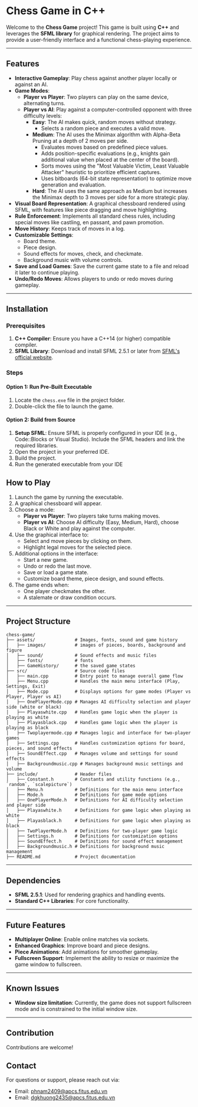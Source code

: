 # Chess Game in C++

Welcome to the **Chess Game** project! This game is built using **C++** and leverages the **SFML library** for graphical rendering. The project aims to provide a user-friendly interface and a functional chess-playing experience.

---

## Features

- **Interactive Gameplay**: Play chess against another player locally or against an AI.
- **Game Modes**:
  - **Player vs Player**: Two players can play on the same device, alternating turns.
  - **Player vs AI**: Play against a computer-controlled opponent with three difficulty levels:
    - **Easy**: The AI makes quick, random moves without strategy.
      - Selects a random piece and executes a valid move.
    - **Medium**: The AI uses the Minimax algorithm with Alpha-Beta Pruning at a depth of 2 moves per side.
      - Evaluates moves based on predefined piece values.
      - Adds position-specific evaluations (e.g., knights gain additional value when placed at the center of the board).
      - Sorts moves using the "Most Valuable Victim, Least Valuable Attacker" heuristic to prioritize efficient captures.
      - Uses bitboards (64-bit state representation) to optimize move generation and evaluation.
    - **Hard**: The AI uses the same approach as Medium but increases the Minimax depth to 3 moves per side for a more strategic play.
- **Visual Board Representation**: A graphical chessboard rendered using SFML, with features like piece dragging and move highlighting.
- **Rule Enforcement**: Implements all standard chess rules, including special moves like castling, en passant, and pawn promotion.
- **Move History**: Keeps track of moves in a log.
- **Customizable Settings**:
  - Board theme.
  - Piece design.
  - Sound effects for moves, check, and checkmate.
  - Background music with volume controls.
- **Save and Load Games**: Save the current game state to a file and reload it later to continue playing.
- **Undo/Redo Moves**: Allows players to undo or redo moves during gameplay.

---

## Installation

### Prerequisites

1. **C++ Compiler**: Ensure you have a C++14 (or higher) compatible compiler.
2. **SFML Library**: Download and install SFML 2.5.1 or later from [SFML's official website](https://www.sfml-dev.org/).

### Steps
#### Option 1: Run Pre-Built Executable
1. Locate the `chess.exe` file in the project folder.
2. Double-click the file to launch the game.

#### Option 2: Build from Source
1. **Setup SFML**: Ensure SFML is properly configured in your IDE (e.g., Code::Blocks or Visual Studio). Include the SFML headers and link the required libraries.
2. Open the project in your preferred IDE.
3. Build the project.
4. Run the generated executable from your IDE

## How to Play

1. Launch the game by running the executable.
2. A graphical chessboard will appear.
3. Choose a mode:
   - **Player vs Player**: Two players take turns making moves.
   - **Player vs AI**: Choose AI difficulty (Easy, Medium, Hard), choose Black or White and play against the computer.
4. Use the graphical interface to:
   - Select and move pieces by clicking on them.
   - Highlight legal moves for the selected piece.
5. Additional options in the interface:
   - Start a new game.
   - Undo or redo the last move.
   - Save or load a game state.
   - Customize board theme, piece design, and sound effects.
6. The game ends when:
   - One player checkmates the other.
   - A stalemate or draw condition occurs.

---

## Project Structure

```
chess-game/
├── assets/               # Images, fonts, sound and game history
│   ├── images/           # images of pieces, boards, background and figure
│   ├── sound/            # Sound effects and music files
│   ├── fonts/            # fonts
│   ├── GameHistory/      # the saved game states
├── src/                  # Source code files
│   ├── main.cpp          # Entry point to manage overall game flow
│   ├── Menu.cpp          # Handles the main menu interface (Play, Settings, Exit)
│   ├── Mode.cpp          # Displays options for game modes (Player vs Player, Player vs AI)
│   ├── OnePlayerMode.cpp # Manages AI difficulty selection and player side (white or black)
│   ├── Playaswhite.cpp   # Handles game logic when the player is playing as white
│   ├── Playasblack.cpp   # Handles game logic when the player is playing as black
│   ├── Twoplayermode.cpp # Manages logic and interface for two-player games
│   ├── Settings.cpp      # Handles customization options for board, pieces, and sound effects
│   ├── SoundEffect.cpp   # Manages volume and settings for sound effects
│   ├── Backgroundmusic.cpp # Manages background music settings and volume
├── include/              # Header files
│   ├── Constant.h        # Constants and utility functions (e.g., `random`, `scalepicture`)
│   ├── Menu.h            # Definitions for the main menu interface
│   ├── Mode.h            # Definitions for game mode options
│   ├── OnePlayerMode.h   # Definitions for AI difficulty selection and player side
│   ├── Playaswhite.h     # Definitions for game logic when playing as white
│   ├── Playasblack.h     # Definitions for game logic when playing as black
│   ├── TwoPlayerMode.h   # Definitions for two-player game logic
│   ├── Settings.h        # Definitions for customization options
│   ├── SoundEffect.h     # Definitions for sound effect management
│   ├── Backgroundmusic.h # Definitions for background music management
├── README.md             # Project documentation
```

---

## Dependencies

- **SFML 2.5.1**: Used for rendering graphics and handling events.
- **Standard C++ Libraries**: For core functionality.

---

## Future Features

- **Multiplayer Online**: Enable online matches via sockets.
- **Enhanced Graphics**: Improve board and piece designs.
- **Piece Animations**: Add animations for smoother gameplay.
- **Fullscreen Support**: Implement the ability to resize or maximize the game window to fullscreen.
---

## Known Issues
- **Window size limitation**: Currently, the game does not support fullscreen mode and is constrained to the initial window size.
---

## Contribution

Contributions are welcome! 

## Contact

For questions or support, please reach out via:
- Email: phnam2409@apcs.fitus.edu.vn
- Email: dgkhuong2435@apcs.fitus.edu.vn
